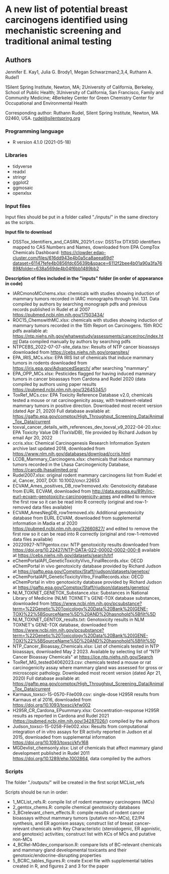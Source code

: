 # A new list of potential breast carcinogens identified using mechanistic screening and traditional animal testing
## Authors
Jennifer E. Kay1, Julia G. Brody1, Megan Schwarzman2,3,4, Ruthann A. Rudel1

1Silent Spring Institute, Newton, MA; 
2University of California, Berkeley, School of Public Health;
3University of California, San Francisco, Family and Community Medicine;
4Berkeley Center for Green Chemistry Center for Occupational and Environmental Health

Corresponding author: Ruthann Rudel, Silent Spring Institute, Newton, MA 02460, USA. rudel@silentspring.org


### Programming language 

- R version 4.1.0 (2021-05-18)

### Libraries
- tidyverse
- readxl
- stringr
- ggplot2
- ggmosaic
- openxlsx

### Input files
Input files should be put in a folder called "./inputs/" in the same directory as the scripts. 


<b>Input file to download</b>
- DSSTox_Identifiers_and_CASRN_2021r1.csv: DSSTox DTXSID identifiers mapped to CAS Numbers and Names, downloaded from EPA CompTox Chemicals Dashboard: https://clowder.edap-cluster.com/files/616dd943e4b0a5ca8aeea69d?dataset=61147fefe4b0856fdc65639b&space=6112f2bee4b01a90a3fa7689&folder=638a569de4b04f6bb1489bb2

<b>Description of files included in the "inputs" folder (in order of appearance in code)</b>
- IARCmonoMCchems.xlsx: chemicals with studies showing induction of mammary tumors recorded in IARC monographs through Vol. 131. Data compiled by authors by searching monograph pdfs and previous records published in Rudel et al 2007 https://pubmed.ncbi.nlm.nih.gov/17503434/ 
- ROC15_ChemswithMC.xlsx: chemicals with studies showing induction of mammary tumors recorded in the 15th Report on Carcinogens. 15th ROC pdfs available at: https://ntp.niehs.nih.gov/whatwestudy/assessments/cancer/roc/index.html Data compiled manually by authors by searching pdfs 
- NTPCEBS_2022-07-07-site_data.tsv: Results of NTP cancer bioassays downloaded from https://cebs.niehs.nih.gov/organsites/ 
- EPA_IRIS_MCs.xlsx: EPA IRIS list of chemicals that induce mammary tumors in rodents downloaded from https://iris.epa.gov/AdvancedSearch/ after searching "mammary" 
- EPA_OPP_MCs.xlsx: Pesticides flagged for having induced mammary tumors in cancer bioassays from Cardona and Rudel 2020 (data compiled by authors using paper results https://pubmed.ncbi.nlm.nih.gov/32645345/) 
- ToxRef_MCs.csv: EPA Toxicity Reference Database v2.0, chemicals tested a mouse or rat carcinogenicity assay, with treatment-related mammary tumors in positive direction. Downloaded most recent version (dated Apr 21, 2020) Full database available at: https://gaftp.epa.gov/comptox/High_Throughput_Screening_Data/Animal_Tox_Data/current
- toxval_cancer_details_with_references_dev_toxval_v9_2022-04-20.xlsx: EPA Toxicity Value DB (ToxValDB), file provided by Richard Judson by email Apr 20, 2022
- ccris.xlsx: Chemical Carcinogenesis Research Information System archive last updated 2018, downloaded from https://www.nlm.nih.gov/databases/download/ccris.html 
- LCDB_Mammary_Carcinogens.xlsx: chemicals that induce mammary tumors recorded in the Lhasa Carcinogenicity Database, https://carcdb.lhasalimited.org/
- Rudel2007.xlsx: original rodent mammary carcinogens list from Rudel et al, Cancer, 2007, DOI: 10.1002/cncr.22653
- ECVAM_Ames_positives_DB_row1removed.xls: Genotoxicity database from EURL ECVAM, downloaded from http://data.europa.eu/89h/jrc-eurl-ecvam-genotoxicity-carcinogenicity-ames and edited to remove the first row so it can be read into R correctly (original and row-1-removed data files available)
- ECVAM_AmesNegDB_row1removed.xls: Additional genotoxicity database from EURL ECVAM, downloaded from supplemental information in Madia et al 2020 https://pubmed.ncbi.nlm.nih.gov/32660827/ and edited to remove the first row so it can be read into R correctly (original and row-1-removed data files available)
- 20220927-NTPgentox.csv: NTP genotoxicity results downloaded from https://doi.org/10.22427/NTP-DATA-022-00002-0002-000-8 available at https://cebs.niehs.nih.gov/datasets/search/trf
- eChemPortalAPI_GeneticToxicityVivo_FinalRecords.xlsx: OECD eChemPortal in vivo genotoxicity database provided by Richard Judson at https://gaftp.epa.gov/Comptox/Staff/rjudson/datasets/genetox/ 
- eChemPortalAPI_GeneticToxicityVitro_FinalRecords.xlsx: OECD eChemPortal in vitro genotoxicity database provided by Richard Judson at https://gaftp.epa.gov/Comptox/Staff/rjudson/datasets/genetox/ 
- NLM_TOXNET_GENETOX_Substance.xlsx: Substances in National Library of Medicine (NLM) TOXNET's GENE-TOX database substances, downloaded from https://www.ncbi.nlm.nih.gov/pcsubstance?term=%22Genetic%20Toxicology%20Data%20Bank%20(GENE-TOX)%22%5BSourceName%5D%20AND%20hasnohold%5Bfilt%5D 
- NLM_TOXNET_GENTOX_results.txt: Genotoxicity results in NLM TOXNET's GENE-TOX database, downloaded from https://www.ncbi.nlm.nih.gov/pcsubstance?term=%22Genetic%20Toxicology%20Data%20Bank%20(GENE-TOX)%22%5BSourceName%5D%20AND%20hasnohold%5Bfilt%5D 
- NTP_Cancer_Bioassay_Chemicals.xlsx: List of chemicals tested in NTP bioassays, downloaded May 2 2023. Available by selecting list of "NTP Cancer Bioassay Chemicals" at https://ice.ntp.niehs.nih.gov/Search
- ToxRef_MG_tested04062023.csv: chemicals tested a mouse or rat carcinogenicity assay where mammary gland was assessed for gross or microscopic pathology. Downloaded most recent version (dated Apr 21, 2020) Full database available at: https://gaftp.epa.gov/comptox/High_Throughput_Screening_Data/Animal_Tox_Data/current
- Karmaus_toxsci-15-0570-File009.csv: single-dose H295R results from Karmaus et al 2016, downloaded from https://doi.org/10.1093/toxsci/kfw002 
- H295R_CR_Cardona_EPsummary.xlsx: Concentration-response H295R results as reported in Cardona and Rudel 2021 (https://pubmed.ncbi.nlm.nih.gov/34287026/) compiled by the authors 
- Judson_toxsci-15-0258-File002.xlsx: Results from computational integration of in vitro assays for ER activity reported in Judson et al 2015, downloaded from supplemental information https://doi.org/10.1093/toxsci/kfv168  
- MGDevlist_chemsonly.xlsx: List of chemicals that affect mammary gland development published in Rudel 2011 https://doi.org/10.1289/ehp.1002864, data compiled by the authors 

### Scripts
The folder "./outputs/" will be created in the first script MCList_refs

Scripts should be run in order:
- 1_MCList_refs.R: compile list of rodent mammary carcinogens (MCs)
- 2_gentox_chems.R: compile chemical genotoxicity databases
- 3_BCrelevant_chem_effects.R: compile results of rodent cancer bioassays without mammary tumors (putative non-MCs), E2/P4 synthesis, and ER agonism assays; construct list of breast cancer-relevant chemicals with Key Characteristic (steroidogenic, ER agonistic, and genotoxic) activities; construct list with KCs of MCs and putative non-MCs
- 4_BCRel-MGdev_comparison.R: compare lists of BC-relevant chemicals and mammary gland developmental toxicants and their genotoxic/endocrine-disrupting properties
- 5_BCRC_tables_figures.R: create Excel file with supplemental tables created in R, and figures 2 and 3 for the paper  
 
